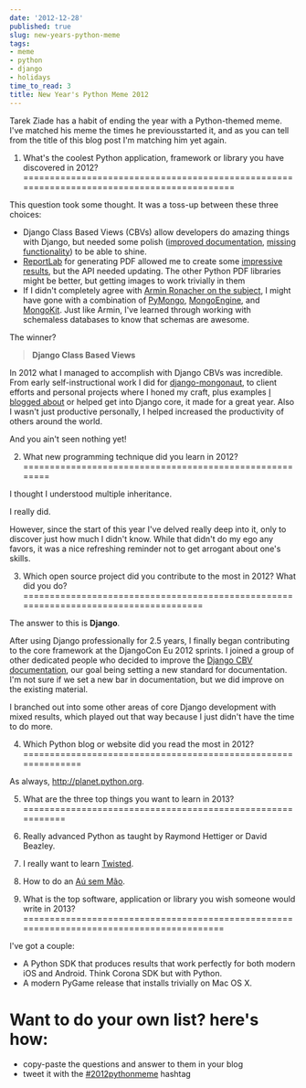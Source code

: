 ```yaml
---
date: '2012-12-28'
published: true
slug: new-years-python-meme
tags:
- meme
- python
- django
- holidays
time_to_read: 3
title: New Year's Python Meme 2012
---
```


Tarek Ziade has a habit of ending the year with a Python-themed meme.
I've matched his meme the times he previousstarted it, and as you can
tell from the title of this blog post I'm matching him yet again.

1. What's the coolest Python application, framework or library you have discovered in 2012?
===========================================================================================

This question took some thought. It was a toss-up between these three
choices:

-   Django Class Based Views (CBVs) allow developers do amazing things
    with Django, but needed some polish ([improved
    documentation](https://docs.djangoproject.com/en/1.5/topics/class-based-views/),
    [missing functionality](http://django-braces.readthedocs.org/)) to
    be able to shine.
-   [ReportLab](http://reportlab.org) for generating PDF allowed me to
    create some [impressive results](http://www.petcheatsheets.com/),
    but the API needed updating. The other Python PDF libraries might be
    better, but getting images to work trivially in them
-   If I didn't completely agree with [Armin Ronacher on the
    subject](http://lucumr.pocoo.org/2012/12/29/sql-is-agile/), I might
    have gone with a combination of
    [PyMongo](http://api.mongodb.org/python/),
    [MongoEngine](http://mongoengine.org/), and
    [MongoKit](http://namlook.github.com/mongokit/). Just like Armin,
    I've learned through working with schemaless databases to know that
    schemas are awesome.

The winner?

> **Django Class Based Views**

In 2012 what I managed to accomplish with Django CBVs was incredible.
From early self-instructional work I did for
[django-mongonaut](https://github.com/pydanny/django-mongonaut/blob/master/mongonaut/views.py),
to client efforts and personal projects where I honed my craft, plus
examples [I blogged
about](/tag/class-based-views.html) or helped get
into Django core, it made for a great year. Also I wasn't just
productive personally, I helped increased the productivity of others
around the world.

And you ain't seen nothing yet!

2. What new programming technique did you learn in 2012?
========================================================

I thought I understood multiple inheritance.

I really did.

However, since the start of this year I've delved really deep into it,
only to discover just how much I didn't know. While that didn't do my
ego any favors, it was a nice refreshing reminder not to get arrogant
about one's skills.

3. Which open source project did you contribute to the most in 2012? What did you do?
=====================================================================================

The answer to this is **Django**.

After using Django professionally for 2.5 years, I finally began
contributing to the core framework at the DjangoCon Eu 2012 sprints. I
joined a group of other dedicated people who decided to improve the
[Django CBV
documentation](https://docs.djangoproject.com/en/1.5/topics/class-based-views/),
our goal being setting a new standard for documentation. I'm not sure
if we set a new bar in documentation, but we did improve on the existing
material.

I branched out into some other areas of core Django development with
mixed results, which played out that way because I just didn't have the
time to do more.

4. Which Python blog or website did you read the most in 2012?
==============================================================

As always, <http://planet.python.org>.

5. What are the three top things you want to learn in 2013?
===========================================================

1.  Really advanced Python as taught by Raymond Hettiger or David
    Beazley.
2.  I really want to learn [Twisted](http://twistedmatrix.com/).
3.  How to do an [Aú sem
    Mão](http://en.wikipedia.org/wiki/A%C3%BA#A.C3.BA).

6. What is the top software, application or library you wish someone would write in 2013?
=========================================================================================

I've got a couple:

-   A Python SDK that produces results that work perfectly for both
    modern iOS and Android. Think Corona SDK but with Python.
-   A modern PyGame release that installs trivially on Mac OS X.

Want to do your own list? here's how:
======================================

-   copy-paste the questions and answer to them in your blog
-   tweet it with the
    [#2012pythonmeme](https://twitter.com/search/realtime?q=%232012pythonmeme&src=typd)
    hashtag
